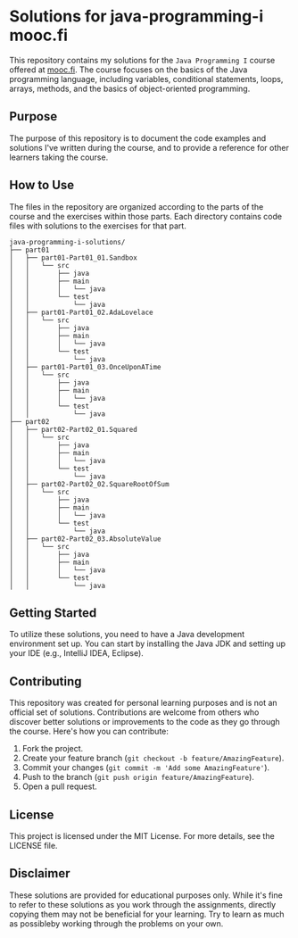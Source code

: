 # Solutions for java-programming-i mooc.fi

This repository contains my solutions for the `Java Programming I` course offered at [mooc.fi](https://www.mooc.fi/en/). The course focuses on the basics of the Java programming language, including variables, conditional statements, loops, arrays, methods, and the basics of object-oriented programming.

## Purpose

The purpose of this repository is to document the code examples and solutions I've written during the course, and to provide a reference for other learners taking the course.

## How to Use

The files in the repository are organized according to the parts of the course and the exercises within those parts. Each directory contains code files with solutions to the exercises for that part.

```plaintext
java-programming-i-solutions/
├── part01
│   ├── part01-Part01_01.Sandbox
│   │   └── src
│   │       ├── java
│   │       ├── main
│   │       │   └── java
│   │       └── test
│   │           └── java
│   ├── part01-Part01_02.AdaLovelace
│   │   └── src
│   │       ├── java
│   │       ├── main
│   │       │   └── java
│   │       └── test
│   │           └── java
│   ├── part01-Part01_03.OnceUponATime
│   │   └── src
│   │       ├── java
│   │       ├── main
│   │       │   └── java
│   │       └── test
│   │           └── java
├── part02
│   ├── part02-Part02_01.Squared
│   │   └── src
│   │       ├── java
│   │       ├── main
│   │       │   └── java
│   │       └── test
│   │           └── java
│   ├── part02-Part02_02.SquareRootOfSum
│   │   └── src
│   │       ├── java
│   │       ├── main
│   │       │   └── java
│   │       └── test
│   │           └── java
│   ├── part02-Part02_03.AbsoluteValue
│   │   └── src
│   │       ├── java
│   │       ├── main
│   │       │   └── java
│   │       └── test
│   │           └── java
```

## Getting Started
To utilize these solutions, you need to have a Java development environment set up. You can start by installing the Java JDK and setting up your IDE (e.g., IntelliJ IDEA, Eclipse).

## Contributing
This repository was created for personal learning purposes and is not an official set of solutions. Contributions are welcome from others who discover better solutions or improvements to the code as they go through the course. Here's how you can contribute:

1. Fork the project.
2. Create your feature branch (```git checkout -b feature/AmazingFeature```).
3. Commit your changes (```git commit -m 'Add some AmazingFeature'```).
4. Push to the branch (```git push origin feature/AmazingFeature```).
5. Open a pull request.

## License
This project is licensed under the MIT License. For more details, see the LICENSE file.

## Disclaimer
These solutions are provided for educational purposes only. While it's fine to refer to these solutions as you work through the assignments, directly copying them may not be beneficial for your learning. Try to learn as much as possibleby working through the problems on your own.
